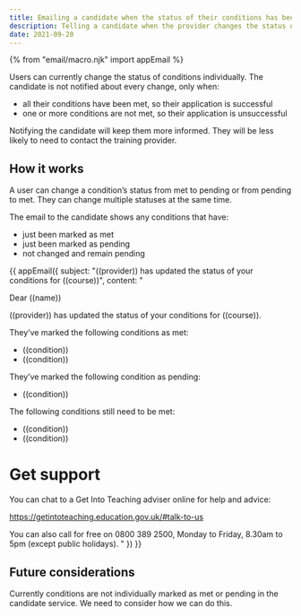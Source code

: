 ```yaml
---
title: Emailing a candidate when the status of their conditions has been updated
description: Telling a candidate when the provider changes the status of offer conditions to met or pending
date: 2021-09-20
---
```


{% from "email/macro.njk" import appEmail %}

Users can currently change the status of conditions individually. The candidate is not notified about every change, only when:

- all their conditions have been met, so their application is successful
- one or more conditions are not met, so their application is unsuccessful

Notifying the candidate will keep them more informed. They will be less likely to need to contact the training provider.

## How it works

A user can change a condition’s status from met to pending or from pending to met. They can change multiple statuses at the same time.

The email to the candidate shows any conditions that have:

- just been marked as met
- just been marked as pending
- not changed and remain pending


<!-- markdownlint-disable MD025 -->

{{ appEmail({
  subject: "((provider)) has updated the status of your conditions for ((course))",
  content: "

Dear ((name))

((provider)) has updated the status of your conditions for ((course)).

They’ve marked the following conditions as met:

- ((condition))
- ((condition))

They’ve marked the following condition as pending:

- ((condition))

The following conditions still need to be met:

- ((condition))
- ((condition))

# Get support

You can chat to a Get Into Teaching adviser online for help and advice:

https://getintoteaching.education.gov.uk/#talk-to-us

You can also call for free on 0800 389 2500, Monday to Friday, 8.30am to 5pm (except public holidays).
  "
}) }}

<!-- markdownlint-enable MD025 -->

## Future considerations

Currently conditions are not individually marked as met or pending in the candidate service. We need to consider how we can do this.
